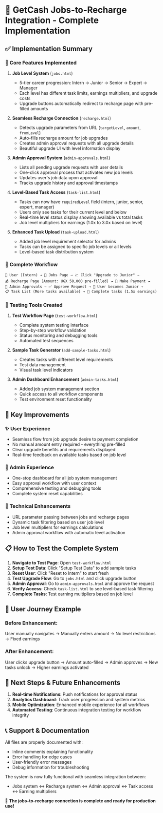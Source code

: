 # 🚀 GetCash Jobs-to-Recharge Integration - Complete Implementation

## ✅ Implementation Summary

### 🎯 **Core Features Implemented**

1. **Job Level System** (`jobs.html`)
   - 5-tier career progression: Intern → Junior → Senior → Expert → Manager
   - Each level has different task limits, earnings multipliers, and upgrade costs
   - Upgrade buttons automatically redirect to recharge page with pre-filled amounts

2. **Seamless Recharge Connection** (`recharge.html`)
   - Detects upgrade parameters from URL (`targetLevel`, `amount`, `fromLevel`)
   - Auto-fills recharge amount for job upgrades
   - Creates admin approval requests with all upgrade details
   - Beautiful upgrade UI with level information display

3. **Admin Approval System** (`admin-approvals.html`)
   - Lists all pending upgrade requests with user details
   - One-click approval process that activates new job levels
   - Updates user's job data upon approval
   - Tracks upgrade history and approval timestamps

4. **Level-Based Task Access** (`task-list.html`)
   - Tasks can now have `requiredLevel` field (intern, junior, senior, expert, manager)
   - Users only see tasks for their current level and below
   - Real-time level status display showing available vs total tasks
   - Job level multipliers for earnings (1.0x to 3.0x based on level)

5. **Enhanced Task Upload** (`task-upload.html`)
   - Added job level requirement selector for admins
   - Tasks can be assigned to specific job levels or all levels
   - Level-based task distribution system

### 🔄 **Complete Workflow**

```
👶 User (Intern) → 🎯 Jobs Page → 📈 Click "Upgrade to Junior" → 
💰 Recharge Page (Amount: UGX 50,000 pre-filled) → 📱 Make Payment → 
👑 Admin Approvals → ✅ Approve Request → 🎉 User becomes Junior → 
📋 Task List (More tasks available) → 💪 Complete tasks (1.5x earnings)
```

### 🧪 **Testing Tools Created**

1. **Test Workflow Page** (`test-workflow.html`)
   - Complete system testing interface
   - Step-by-step workflow validation
   - Status monitoring and debugging tools
   - Automated test sequences

2. **Sample Task Generator** (`add-sample-tasks.html`)
   - Creates tasks with different level requirements
   - Test data management
   - Visual task level indicators

3. **Admin Dashboard Enhancement** (`admin-tasks.html`)
   - Added job system management section
   - Quick access to all workflow components
   - Test environment reset functionality

## 🎊 **Key Improvements**

### ✨ **User Experience**
- Seamless flow from job upgrade desire to payment completion
- No manual amount entry required - everything pre-filled
- Clear upgrade benefits and requirements displayed
- Real-time feedback on available tasks based on job level

### 👑 **Admin Experience**
- One-stop dashboard for all job system management
- Easy approval workflow with user context
- Comprehensive testing and debugging tools
- Complete system reset capabilities

### 🔧 **Technical Enhancements**
- URL parameter passing between jobs and recharge pages
- Dynamic task filtering based on user job level
- Job level multipliers for earnings calculations
- Admin approval workflow with automatic level activation

## 📋 **How to Test the Complete System**

1. **Navigate to Test Page**: Open `test-workflow.html`
2. **Setup Test Data**: Click "Setup Test Data" to add sample tasks
3. **Reset User**: Click "Reset to Intern" to start fresh
4. **Test Upgrade Flow**: Go to `jobs.html` and click upgrade button
5. **Admin Approval**: Go to `admin-approvals.html` and approve the request
6. **Verify Access**: Check `task-list.html` to see level-based task filtering
7. **Complete Tasks**: Test earning multipliers based on job level

## 🌟 **User Journey Example**

### Before Enhancement:
User manually navigates → Manually enters amount → No level restrictions → Fixed earnings

### After Enhancement:
User clicks upgrade button → Amount auto-filled → Admin approves → New tasks unlock → Higher earnings activated

## 🚀 **Next Steps & Future Enhancements**

1. **Real-time Notifications**: Push notifications for approval status
2. **Analytics Dashboard**: Track user progression and system metrics
3. **Mobile Optimization**: Enhanced mobile experience for all workflows
4. **Automated Testing**: Continuous integration testing for workflow integrity

## 📞 **Support & Documentation**

All files are properly documented with:
- Inline comments explaining functionality
- Error handling for edge cases
- User-friendly error messages
- Debug information for troubleshooting

The system is now fully functional with seamless integration between:
- Jobs system ↔ Recharge system ↔ Admin approval ↔ Task access ↔ Earning multipliers

🎉 **The jobs-to-recharge connection is complete and ready for production use!**
